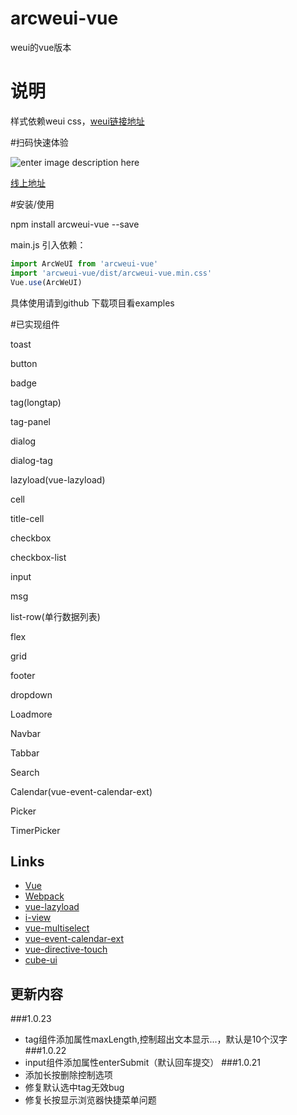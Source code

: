 # arcweui-vue
weui的vue版本
# 说明
样式依赖weui css，[weui链接地址](https://github.com/Tencent/weui/wiki/getting-started)

#扫码快速体验

   ![enter image description here](https://tkggusraqk.github.io/arcweuivue-demo/QRCode.png)

   [线上地址](https://tkggusraqk.github.io/arcweuivue-demo/#/)

#安装/使用

   npm install arcweui-vue --save

   main.js 引入依赖：
``` javascript
import ArcWeUI from 'arcweui-vue'
import 'arcweui-vue/dist/arcweui-vue.min.css'
Vue.use(ArcWeUI)
```
   具体使用请到github 下载项目看examples

#已实现组件

   toast

   button

   badge

   tag(longtap)

   tag-panel

   dialog

   dialog-tag

   lazyload(vue-lazyload)

   cell

   title-cell

   checkbox

   checkbox-list

   input

   msg

   list-row(单行数据列表)

   flex

   grid

   footer

   dropdown

   Loadmore

   Navbar

   Tabbar

   Search

   Calendar(vue-event-calendar-ext)

   Picker

   TimerPicker


## Links

- [Vue](https://github.com/vuejs/vue)
- [Webpack](https://github.com/webpack/webpack)
- [vue-lazyload](https://github.com/hilongjw/vue-lazyload)
- [i-view](https://github.com/iview/iview)
- [vue-multiselect](https://github.com/monterail/vue-multiselect)
- [vue-event-calendar-ext](https://github.com/tkggusraqk/vue-event-calendar)
- [vue-directive-touch](https://github.com/BensonDu/vue-directive-touch)
- [cube-ui](https://github.com/didi/cube-ui)

## 更新内容
###1.0.23
- tag组件添加属性maxLength,控制超出文本显示...，默认是10个汉字
###1.0.22
- input组件添加属性enterSubmit（默认回车提交）
###1.0.21
- 添加长按删除控制选项
- 修复默认选中tag无效bug
- 修复长按显示浏览器快捷菜单问题
